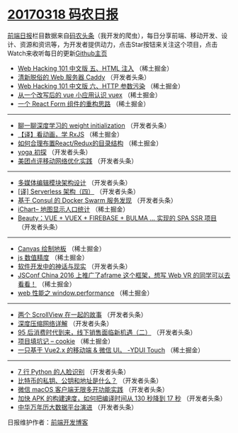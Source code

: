 # [20170318 码农日报](https://toutiao.qdkfweb.cn/date/2017/03/18)

[前端日报](https://qdkfweb.cn/c/news)栏目数据来自[码农头条](https://toutiao.qdkfweb.cn/)（我开发的爬虫），每日分享前端、移动开发、设计、资源和资讯等，为开发者提供动力，点击Star按钮来关注这个项目，点击Watch来收听每日的更新[Github主页](https://github.com/kujian/frontendDaily)
* [Web Hacking 101 中文版 五、HTML 注入](https://toutiao.qdkfweb.cn/30774.html) （稀土掘金）
* [清新脱俗的 Web 服务器 Caddy](https://toutiao.qdkfweb.cn/30805.html) （开发者头条）
* [Web Hacking 101 中文版 六、HTTP 参数污染](https://toutiao.qdkfweb.cn/30773.html) （稀土掘金）
* [从一个改写后的 vue 小应用认识 vuex](https://toutiao.qdkfweb.cn/30776.html) （稀土掘金）
* [一个 React Form 组件的重构思路](https://toutiao.qdkfweb.cn/30777.html) （稀土掘金）

***
* [聊一聊深度学习的 weight initialization](https://toutiao.qdkfweb.cn/30801.html) （开发者头条）
* [【译】看动画，学 RxJS](https://toutiao.qdkfweb.cn/30769.html) （稀土掘金）
* [如何合理布置React/Redux的目录结构](https://toutiao.qdkfweb.cn/30781.html) （稀土掘金）
* [yoga 初探](https://toutiao.qdkfweb.cn/30807.html) （开发者头条）
* [美团点评移动网络优化实践](https://toutiao.qdkfweb.cn/30798.html) （开发者头条）

***
* [多媒体编辑模块架构设计](https://toutiao.qdkfweb.cn/30811.html) （开发者头条）
* [[译] Serverless 架构（四）](https://toutiao.qdkfweb.cn/30812.html) （开发者头条）
* [基于 Consul 的 Docker Swarm 服务发现](https://toutiao.qdkfweb.cn/30809.html) （开发者头条）
* [iChart&#8211; 地图显示人口统计](https://toutiao.qdkfweb.cn/30778.html) （稀土掘金）
* [Beauty：VUE + VUEX + FIREBASE + BULMA … 实现的 SPA SSR 项目](https://toutiao.qdkfweb.cn/30802.html) （开发者头条）

***
* [Canvas 绘制地板](https://toutiao.qdkfweb.cn/30779.html) （稀土掘金）
* [js 数值精度](https://toutiao.qdkfweb.cn/30770.html) （稀土掘金）
* [软件开发中的神话与现实](https://toutiao.qdkfweb.cn/30804.html) （开发者头条）
* [JSConf China 2016 上推广了aframe 这个框架，想写 Web VR 的同学可以去看看！](https://toutiao.qdkfweb.cn/30771.html) （稀土掘金）
* [web 性能之 window.performance](https://toutiao.qdkfweb.cn/30772.html) （稀土掘金）

***
* [两个 ScrollView 在一起的故事](https://toutiao.qdkfweb.cn/30808.html) （开发者头条）
* [深度压缩网络详解](https://toutiao.qdkfweb.cn/30810.html) （开发者头条）
* [95 后消费时代到来，线下销售面临新机遇（二）](https://toutiao.qdkfweb.cn/30803.html) （开发者头条）
* [项目填坑记 &#8211; cookie](https://toutiao.qdkfweb.cn/30780.html) （稀土掘金）
* [一只基于 Vue2.x 的移动端 &amp; 微信 UI。 -YDUI Touch](https://toutiao.qdkfweb.cn/30775.html) （稀土掘金）

***
* [7 行 Python 的人脸识别](https://toutiao.qdkfweb.cn/30796.html) （开发者头条）
* [比特币的私钥、公钥和地址是什么？](https://toutiao.qdkfweb.cn/30806.html) （开发者头条）
* [微信 macOS 客户端无限多开功能实践](https://toutiao.qdkfweb.cn/30800.html) （开发者头条）
* [加快 APK 的构建速度，如何把编译时间从 130 秒降到 17 秒](https://toutiao.qdkfweb.cn/30795.html) （开发者头条）
* [中华万年历大数据平台演进](https://toutiao.qdkfweb.cn/30797.html) （开发者头条）

日报维护作者：[前端开发博客](https://qdkfweb.cn/) 
